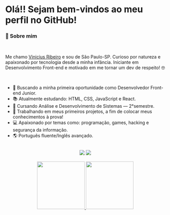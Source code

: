<h1>Olá!! Sejam bem-vindos ao meu perfil no GitHub!</h1>
<h3>🚀 Sobre mim</h3><br>
  <p>Me chamo <a href="https://www.linkedin.com/in/jvinicius-ribeiro" target="_blank">Vinicius Ribeiro</a> e sou de São Paulo-SP. Curioso por natureza e apaixonado por tecnologia desde a minha infância. Iniciante em Desenvolvimento Front-end e motivado em me tornar um dev de respeito! 🤓</p><br>

<ul>
  <li>🎯 Buscando a minha primeira oportunidade como Desenvolvedor Front-end Junior.</li>
  <li>📚 Atualmente estudando: HTML, CSS, JavaScript e React.</li>
  <li>📝 Cursando Análise e Desenvolvimento de Sistemas — 2°semestre.</li>
  <li>🔨 Trabalhando em meus primeiros projetos, a fim de colocar meus conhecimentos à prova!</li>
  <li>💻 Apaixonado por temas como: programação, games, hacking e segurança da informação.</li>
  <li>🌎 Português fluente/Inglês avançado.</li>
</ul><br>
<div align="center">
  <a href="https://www.linkedin.com/in/jvinicius-ribeiro" target="_blank"><img src="https://img.shields.io/badge/-LinkedIn-%230077B5?style=for-the-badge&logo=linkedin&logoColor=white" target="_blank"></a>
  <a href = "mailto:jvinicius.ribeiro@proton.me"><img src="https://img.shields.io/badge/ProtonMail-8B89CC?style=for-the-badge&logo=protonmail&logoColor=white" target="_blank"></a>
</div><br>

<div align="center">
  <a href="https://github.com/jvinicius-ribeiro">
    <img height="150em" src="https://github-readme-stats.vercel.app/api?username=jvinicius-ribeiro&count_private=true&include_all_commits=true&show_icons=true&theme=github_dark&hide_border=false&show_owner=true"/>
    <img height="150em" src="https://github-readme-stats.vercel.app/api/top-langs/?username=jvinicius-ribeiro&count_private=true&include_all_commits=true&show_icons=true&theme=github_dark&hide_border=false&&layout=compact"/>
  </a>
</div>


  
